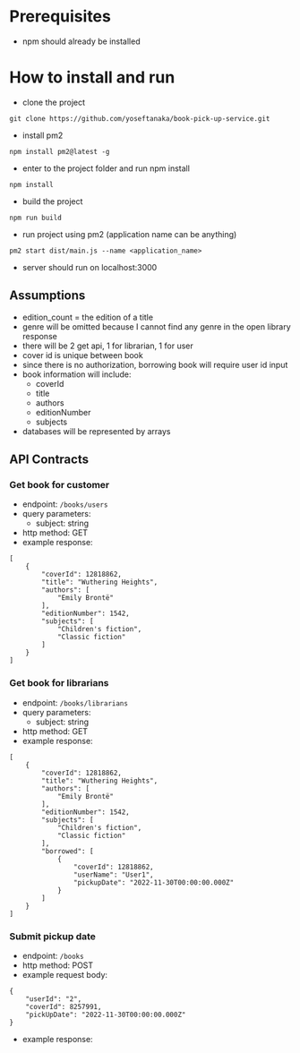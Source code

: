 # Prerequisites
- npm should already be installed

# How to install and run
- clone the project
```
git clone https://github.com/yoseftanaka/book-pick-up-service.git
```
- install pm2
```
npm install pm2@latest -g
```
- enter to the project folder and run npm install
```
npm install
```
- build the project
```
npm run build
```
- run project using pm2 (application name can be anything)
```
pm2 start dist/main.js --name <application_name>
```
- server should run on localhost:3000

## Assumptions
- edition_count = the edition of a title
- genre will be omitted because I cannot find any genre in the open library response
- there will be 2 get api, 1 for librarian, 1 for user
- cover id is unique between book
- since there is no authorization, borrowing book will require user id input
- book information will include:
    - coverId
    - title
    - authors
    - editionNumber
    - subjects
- databases will be represented by arrays

## API Contracts
### Get book for customer
- endpoint: `/books/users`
- query parameters:
    - subject: string
- http method: GET
- example response:
```
[
    {
        "coverId": 12818862,
        "title": "Wuthering Heights",
        "authors": [
            "Emily Brontë"
        ],
        "editionNumber": 1542,
        "subjects": [
            "Children's fiction",
            "Classic fiction"
        ]
    }
]
```

### Get book for librarians
- endpoint: `/books/librarians`
- query parameters:
    - subject: string
- http method: GET
- example response:
```
[
    {
        "coverId": 12818862,
        "title": "Wuthering Heights",
        "authors": [
            "Emily Brontë"
        ],
        "editionNumber": 1542,
        "subjects": [
            "Children's fiction",
            "Classic fiction"
        ],
        "borrowed": [
            {
                "coverId": 12818862,
                "userName": "User1",
                "pickupDate": "2022-11-30T00:00:00.000Z"
            }
        ]
    }
]
```

### Submit pickup date
- endpoint: `/books`
- http method: POST
- example request body:
```
{
    "userId": "2",
    "coverId": 8257991,
    "pickUpDate": "2022-11-30T00:00:00.000Z"
}
```
- example response:
```
```